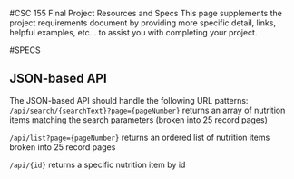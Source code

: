 #CSC 155 Final Project Resources and Specs
This page supplements the project requirements document by providing more specific detail, links, helpful examples, etc... to assist you with completing your project.

#SPECS
## JSON-based API
The JSON-based API should handle the following URL patterns: 
`/api/search/{searchText}?page={pageNumber}` 
returns an array of nutrition items matching the search parameters (broken into 25 record pages)

`/api/list?page={pageNumber}`
returns an ordered list of nutrition items broken into 25 record pages

`/api/{id}` 
returns a specific nutrition item by id

